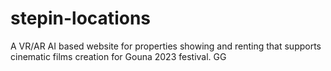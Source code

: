 # stepin-locations
A VR/AR AI based website for properties showing and renting that supports cinematic films creation for Gouna 2023 festival.
GG
